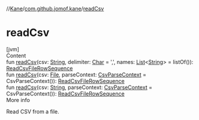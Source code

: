 //[Kane](../index.md)/[com.github.jomof.kane](index.md)/[readCsv](read-csv.md)



# readCsv  
[jvm]  
Content  
fun [readCsv](read-csv.md)(csv: [String](https://kotlinlang.org/api/latest/jvm/stdlib/kotlin/-string/index.html), delimiter: [Char](https://kotlinlang.org/api/latest/jvm/stdlib/kotlin/-char/index.html) = ',', names: [List](https://kotlinlang.org/api/latest/jvm/stdlib/kotlin.collections/-list/index.html)<[String](https://kotlinlang.org/api/latest/jvm/stdlib/kotlin/-string/index.html)> = listOf()): [ReadCsvFileRowSequence](../com.github.jomof.kane.impl/-read-csv-file-row-sequence/index.md)  
fun [readCsv](read-csv.md)(csv: [File](https://docs.oracle.com/javase/8/docs/api/java/io/File.html), parseContext: [CsvParseContext](../com.github.jomof.kane.impl.csv/-csv-parse-context/index.md) = CsvParseContext()): [ReadCsvFileRowSequence](../com.github.jomof.kane.impl/-read-csv-file-row-sequence/index.md)  
fun [readCsv](read-csv.md)(csv: [String](https://kotlinlang.org/api/latest/jvm/stdlib/kotlin/-string/index.html), parseContext: [CsvParseContext](../com.github.jomof.kane.impl.csv/-csv-parse-context/index.md) = CsvParseContext()): [ReadCsvFileRowSequence](../com.github.jomof.kane.impl/-read-csv-file-row-sequence/index.md)  
More info  


Read CSV from a file.

  



